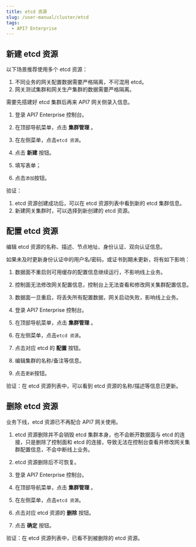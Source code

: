 ```yaml
---
title: etcd 资源
slug: /user-manual/cluster/etcd
tags:
  - API7 Enterprise
---
```


## 新建 etcd 资源


以下场景推荐使用多个 etcd 资源：
1. 不同业务的网关配置数据需要严格隔离，不可混用 etcd。
2. 网关测试集群和网关生产集群的数据需要严格隔离。



需要先搭建好 etcd 集群后再来 API7 网关侧录入信息。



1.  登录 API7 Enterprise 控制台。

2.  在顶部导航菜单，点击 **集群管理** 。

3. 在左侧菜单，点击`etcd 资源`。

4. 点击 **新建** 按钮。

5. 填写表单；

6. 点击`添加`按钮。

验证：
1. etcd 资源创建成功后，可以在 etcd 资源列表中看到新的 etcd 集群信息。
2. 新建网关集群时，可以选择到新创建的 etcd 资源。

## 配置 etcd 资源


编辑 etcd 资源的名称、描述、节点地址、身份认证、双向认证信息。



如果未及时更新身份认证中的用户名/密码，或证书到期未更新，将有如下影响：
1. 数据面不重启则可用缓存的配置信息继续运行，不影响线上业务。
2. 控制面无法修改网关配置信息，控制台上无法查看和修改网关集群配置信息。
3. 数据面一旦重启，将丢失所有配置数据，网关启动失败，影响线上业务。



1.  登录 API7 Enterprise 控制台。

2.  在顶部导航菜单，点击 **集群管理** 。

3. 在左侧菜单，点击`etcd 资源`。

4. 点击对应 etcd 的 **配置** 按钮。

5. 编辑集群的名称/备注等信息。

6. 点击`更新`按钮。

验证：在 etcd 资源列表中，可以看到 etcd 资源的名称/描述等信息已更新。

## 删除 etcd 资源


业务下线，etcd 资源已不再配合 API7 网关使用。



1. etcd 资源删除并不会销毁 etcd 集群本身，也不会断开数据面与 etcd 的连接，只是删除了控制面和 etcd 的连接，导致无法在控制台查看并修改网关集群配置信息，不会中断线上业务。
2. etcd 资源删除后不可恢复。



1.  登录 API7 Enterprise 控制台。

2.  在顶部导航菜单，点击 **集群管理** 。

3. 在左侧菜单，点击`etcd 资源`。

4. 点击对应 etcd 资源的 **删除** 按钮。

5. 点击 **确定** 按钮。

验证：在 etcd 资源列表中，已看不到被删除的 etcd 资源。
